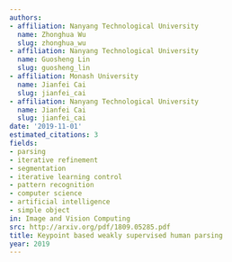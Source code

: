```yaml
---
authors:
- affiliation: Nanyang Technological University
  name: Zhonghua Wu
  slug: zhonghua_wu
- affiliation: Nanyang Technological University
  name: Guosheng Lin
  slug: guosheng_lin
- affiliation: Monash University
  name: Jianfei Cai
  slug: jianfei_cai
- affiliation: Nanyang Technological University
  name: Jianfei Cai
  slug: jianfei_cai
date: '2019-11-01'
estimated_citations: 3
fields:
- parsing
- iterative refinement
- segmentation
- iterative learning control
- pattern recognition
- computer science
- artificial intelligence
- simple object
in: Image and Vision Computing
src: http://arxiv.org/pdf/1809.05285.pdf
title: Keypoint based weakly supervised human parsing
year: 2019
---
```

